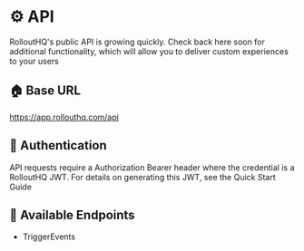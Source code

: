 # ⚙️ API

RolloutHQ's public API is growing quickly. Check back here soon for additional functionality, which will allow you to deliver custom experiences to your users

## 🏠 Base URL
https://app.rollouthq.com/api


## 🔐 Authentication

API requests require a Authorization Bearer header where the credential is a RolloutHQ JWT. For details on generating this JWT, see the Quick Start Guide


## 📝 Available Endpoints

- TriggerEvents
